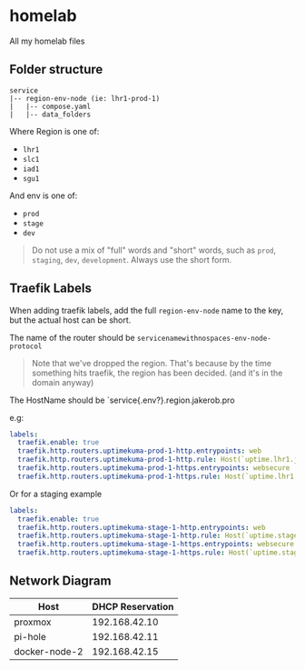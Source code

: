 # homelab

All my homelab files

## Folder structure

```
service
|-- region-env-node (ie: lhr1-prod-1)
|   |-- compose.yaml
|   |-- data_folders
```

Where Region is one of:

- `lhr1`
- `slc1`
- `iad1`
- `sgu1`

And env is one of:

- `prod`
- `stage`
- `dev`

> Do not use a mix of "full" words and "short" words, such as `prod`, `staging`, `dev`, `development`. Always use the short form.

## Traefik Labels

When adding traefik labels, add the full `region-env-node` name to the key, but the actual host can be short.

The name of the router should be `servicenamewithnospaces-env-node-protocol`

> Note that we've dropped the region. That's because by the time something hits traefik, the region has been decided. (and it's in the domain anyway)

The HostName should be `service{.env?}.region.jakerob.pro

e.g:

```yaml
labels:
  traefik.enable: true
  traefik.http.routers.uptimekuma-prod-1-http.entrypoints: web
  traefik.http.routers.uptimekuma-prod-1-http.rule: Host(`uptime.lhr1.jakerob.pro`)
  traefik.http.routers.uptimekuma-prod-1-https.entrypoints: websecure
  traefik.http.routers.uptimekuma-prod-1-https.rule: Host(`uptime.lhr1.jakerob.pro`)
```

Or for a staging example

```yaml
labels:
  traefik.enable: true
  traefik.http.routers.uptimekuma-stage-1-http.entrypoints: web
  traefik.http.routers.uptimekuma-stage-1-http.rule: Host(`uptime.stage.lhr1.jakerob.pro`)
  traefik.http.routers.uptimekuma-stage-1-https.entrypoints: websecure
  traefik.http.routers.uptimekuma-stage-1-https.rule: Host(`uptime.stage.lhr1.jakerob.pro`)
```

## Network Diagram

| Host          | DHCP Reservation |
| ------------- | ---------------- |
| proxmox       | 192.168.42.10    |
| pi-hole       | 192.168.42.11    |
| docker-node-2 | 192.168.42.15    |
